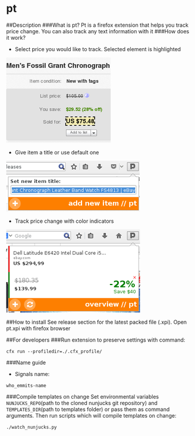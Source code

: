 pt
============
##Description
###What is pt?
Pt is a firefox extension that helps you track price change. You can also track any text information with it
###How does it work?
* Select price you would like to track. Selected element is highlighted

![ScreenShot](https://raw.githubusercontent.com/e-shulitsky/pt/master/screenshoots/select_item.png)

* Give item a title or use default one

![ScreenShot](https://raw.githubusercontent.com/e-shulitsky/pt/master/screenshoots/add_new.png)

* Track price change with color indicators

![ScreenShot](https://raw.githubusercontent.com/e-shulitsky/pt/master/screenshoots/item_status.png)

##How to install
See release section for the latest packed file (.xpi). Open pt.xpi with firefox browser

##For developers
###Run extension to preserve settings with command:
```
cfx run --profiledir=./.cfx_profile/
```

###Name guide
- Signals name:
```
who_emmits-name
```

###Compile templates on change
Set environmental variables `NUNJUCKS_REPO`(path to the cloned nunjucks git repository) and `TEMPLATES_DIR`(path to templates folder) or pass them as command arguments. Then run scripts which will compile templates on change:
```
./watch_nunjucks.py
```
